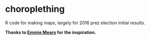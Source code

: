 # choroplething
R code for making maps, largely for 2016 prez election initial results. 

**Thanks to [Emmie Mears](https://www.facebook.com/emmiemears/) for the inspiration.**
